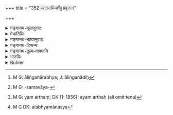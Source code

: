 +++
title = "352 परदाराभिमर्शेषु प्रवृत्तान्"

+++

<details><summary>गङ्गानथ-मूलानुवादः</summary>

Those men who are addicted to intercourse with the wives of other men, the king shall banish after having branded them with terror-inspiring punishments.—(352)
</details>

<details><summary>मेधातिथिः</summary>

विवाहसंकृतायां स्त्रियां **दार**शब्दो वर्तते । आत्मनो ऽन्यः **परः** । **अभिमर्शः** संभोग आलिङ्गनाद् अरभ्य,[^१८४] आलिङ्गनं जनद्वयसमवायः,[^१८५] भोगजन्यायाः प्रीतेः प्रवृत्तिः प्रारम्भस् तन्निवृत्त्यर्थं दूतीसंप्रेषणादिना प्रोत्साहनम् । अथ च संग्रहणम् अभिमर्शनं प्रचक्षते । तेनायम् अर्थः-[^१८६] परभार्यागमने **प्रवृत्तं** पुरुषं ज्ञात्व्**ओद्वेजनकरैस्** तीक्ष्णाग्रैः शक्तिशूलादिभिर् अङ्कयित्वा नासाछेदादिभिर् **विवासयेत्** । सर्वत्रात्र विशेषदण्डस्योक्तत्वाद् अस्य विषयभावो न सामान्यदण्डो ऽयम् । किं तर्हि, पुनः पुनः प्रवृत्तौ । इदं तु युक्तम् । अलभमानस्य[^१८७] विषयान्तरं प्रवासस्य धनदण्डस्य च कार्यभेदात् समुच्चयः । तथा दर्शयिष्यामः ॥ ८.३५२ ॥


[^१८७]:
     M G DK: alabhyamānasya


[^१८६]:
     M G: yam arthaṃ; DK (1: 1856): ayam arthaḥ (all omit tena)


[^१८५]:
     M G: -samavāya-


[^१८४]:
     M G: āliṅganārabhya; J: āliṅganādiḥ
</details>

<details><summary>गङ्गानथ-भाष्यानुवादः</summary>

The term ‘*wife*’ is applied to the woman who has gone through the sacrament of marriage.

Persons other than one’s own self are called ‘*others*.’

‘*Intercourse*’ here stands for *carnal enjoyment*, consisting in embracing and other acts. ‘Embracing’—consisting in the two parties coming together in close contact,—the cultivating of the feeling of pleasure caused by mutual union,—the sending of messengers and so forth,—and the actual sexual act,—all these are included under the term ‘*abhimarṣa*,’ ‘*intercourse*.’

The meaning thus comes to be this:—When the king finds that a certain man is addicted to having intercourse with the wife of another person,—he should ‘brand’ him,—by cutting off his nose, for instance,—by means of ‘*terror-inspiring*’—sharp-edged weapons,—and then ‘*banish*’ him.

In as much as penalties in connection with each detailed act hare been laid down elsewhere, the present verse should be taken as referring, not to a single act, but to repeated acts; and the right thing appears to be that the ‘banishment’ here prescribed,—which is not applicable to any other act—has to be inflicted along with a fine in money, the purpose served by which is wholly different. All this we shall explain later on.—(352).
</details>

<details><summary>गङ्गानथ-टिप्पन्यः</summary>

This verse is quoted in *Aparārka* (p. 853);—in *Vivādaratnākara* (p. 388);—and in *Vivādacintāmaṇi* (p. 174), which explains ‘*trīn*’ (which is its reading for ‘*nṛṛn* ( *nṝn*?)’) as ‘persons of the three lower castes, *i.e*., all except the Brāhmaṇas,’—and ‘*udvejanakaraiḥ*’ as the ‘cutting of the ears, nose, and so forth.’
</details>

<details><summary>गङ्गानथ-तुल्य-वाक्यानि</summary>

**(verses 8.352-353)  
**

*Nārada* (14.6).—‘Indecent assault on another man’s wife is called
violence of the highest order.’

*Nārada* (12.60).—‘When a man meets a woman at a house other than her
own, it is held to be *Adultery*.’

*Nārada* (12.77).—‘Let punishment be inflicted by the King on him who
has intercourse with a woman intercourse with whom has been forbidden; and let such sinners be purified by performing penances.’

*Bṛhaspati* (23.9).—‘For the three grades of adultery, the first,
middling and highest fines shall be inflicted respectively; it may be higher in the case of rich men.’

*Śaṅkha-Likhita* (Vivādaratnākara, p. 388).—‘All men should adhere
strictly to their own wives and to their own functions;—by whatever limb one commits an offence, that limb shall be cut off, or a fine of 8,000 shall be inflicted.’
</details>

<details><summary>भारुचिः</summary>

_अधुना द्रमप्राप्तं स्त्रीसंग्रहणम् उच्यते ।_

ये तु बहुशो ऽपि वार्यमाणा नावतिष्ठेरन् तत्र तेषाम् अयं प्रवासनविधि सचिह्नः । तथा चोक्तम् अपराधसमुच्चये- "वाग्दण्डं प्रथमं कुर्यात्" इत्य् एवमादि ॥ ८.३५१ ॥

_यस्मात्_ ।
</details>

<details><summary>Bühler</summary>

352	Men who commit adultery with the wives of others, the king shall cause to be marked by punishments which cause terror, and afterwards banish.
</details>
